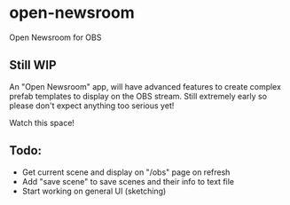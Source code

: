# open-newsroom
Open Newsroom for OBS

## Still WIP
An "Open Newsroom" app, will have advanced features to create complex prefab templates to display on the OBS stream. Still extremely early so please don't expect anything too serious yet!

Watch this space!

## Todo:
* Get current scene and display on "/obs" page on refresh
* Add "save scene" to save scenes and their info to text file
* Start working on general UI (sketching)
